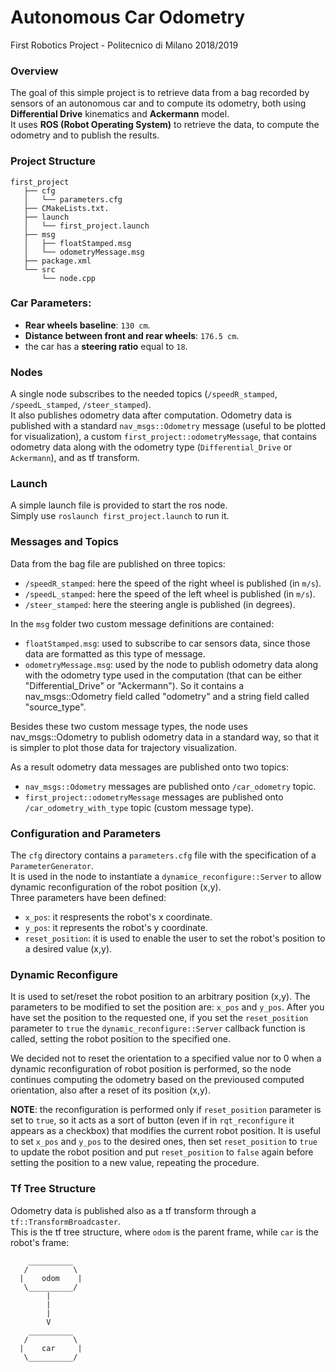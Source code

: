 # Autonomous Car Odometry 
First Robotics Project - Politecnico di Milano 2018/2019  
  
### Overview
The goal of this simple project is to retrieve data from a bag recorded by sensors of an autonomous car and to compute its odometry, both using **Differential Drive** kinematics and **Ackermann** model.  
It uses **ROS (Robot Operating System)** to retrieve the data, to compute the odometry and to publish the results.

### Project Structure
```
first_project  
   ├── cfg  
   │   └── parameters.cfg  
   ├── CMakeLists.txt. 
   ├── launch  
   │   └── first_project.launch  
   ├── msg  
   │   ├── floatStamped.msg  
   │   └── odometryMessage.msg  
   ├── package.xml  
   └── src  
       └── node.cpp  
```
### Car Parameters:
  * **Rear wheels baseline**: `130 cm`.
  * **Distance between front and rear wheels**: `176.5 cm`.
  * the car has a **steering ratio** equal to `18`.

### Nodes
A single node subscribes to the needed topics (`/speedR_stamped`, `/speedL_stamped`, `/steer_stamped`).  
It also publishes odometry data after computation. Odometry data is published with a standard `nav_msgs::Odometry` message (useful to be plotted for visualization), a custom `first_project::odometryMessage`, that contains odometry data along with the odometry type (`Differential_Drive` or `Ackermann`), and as tf transform.

### Launch
A simple launch file is provided to start the ros node.  
Simply use `roslaunch first_project.launch` to run it.

### Messages and Topics
Data from the bag file are published on three topics:
  * `/speedR_stamped`: here the speed of the right wheel is published (in `m/s`).
  * `/speedL_stamped`: here the speed of the left wheel is published (in `m/s`).
  * `/steer_stamped`: here the steering angle is published (in degrees).
  
In the `msg` folder two custom message definitions are contained:
  * `floatStamped.msg`: used to subscribe to car sensors data, since those data are formatted as this type of message.
  * `odometryMessage.msg`: used by the node to publish odometry data along with the odometry type used in the computation (that can be either "Differential_Drive" or "Ackermann"). So it contains a nav_msgs::Odometry field called "odometry" and a string field called "source_type".  
  
Besides these two custom message types, the node uses nav_msgs::Odometry to publish odometry data in a standard way, so that it is simpler to plot those data for trajectory visualization.  
  
As a result odometry data messages are published onto two topics:
  * `nav_msgs::Odometry` messages are published onto `/car_odometry` topic.
  * `first_project::odometryMessage` messages are published onto `/car_odometry_with_type` topic (custom message type).

### Configuration and Parameters
The `cfg` directory contains a `parameters.cfg` file with the specification of a `ParameterGenerator`.  
It is used in the node to instantiate a `dynamice_reconfigure::Server` to allow dynamic reconfiguration of the robot position (x,y).  
Three parameters have been defined:
  * `x_pos`: it respresents the robot's x coordinate.
  * `y_pos`: it represents the robot's y coordinate.
  * `reset_position`: it is used to enable the user to set the robot's position to a desired value (x,y).

### Dynamic Reconfigure
It is used to set/reset the robot position to an arbitrary position (x,y). 
The parameters to be modified to set the position are: `x_pos` and `y_pos`. After you have set the position to the requested one, if you set the `reset_position` parameter to `true` the `dynamic_reconfigure::Server` callback function is called, setting the robot position to the specified one.  
  
We decided not to reset the orientation to a specified value nor to 0 when a dynamic reconfiguration of robot position is performed, so the node continues computing the odometry based on the previoused computed orientation, also after a reset of its position (x,y).  
  
**NOTE**: the reconfiguration is performed only if `reset_position` parameter is set to `true`, so it acts as a sort of button (even if in `rqt_reconfigure` it appears as a checkbox) that modifies the current robot position. It is useful to set `x_pos` and `y_pos` to the desired ones, then set `reset_position` to `true` to update the robot position and put `reset_position` to `false` again before setting the position to a new value, repeating the procedure.

### Tf Tree Structure
Odometry data is published also as a tf transform through a `tf::TransformBroadcaster`.  
This is the tf tree structure, where `odom` is the parent frame, while `car` is the robot's frame:  
```
    __________
   /          \
  |    odom    |
   \__________/
        |
        |
        |
        V
    __________
   /          \
  |    car     |
   \__________/
```
